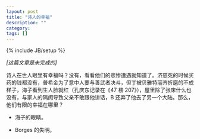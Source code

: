 ```yaml
---
layout: post
title: "诗人的幸福"
description: ""
category: 
tags: []
---
```

{% include JB/setup %}

*[这篇文章是未完成的]*

诗人在世人眼里有幸福吗？没有，看看他们的悲惨遭遇就知道了。济慈死的时候买药的钱都没有，普希金为了意中人要与善武者决斗，但丁被贝雅特丽齐折磨的不成样子，海子看到生人脸就红（孔庆东记录在《47 楼 207》），屋里除了张床什么也没有，与家人的隔阂导致父亲不敢跟他讲话，B 还弃了他去了另一个大陆。那么，他们有限的幸福在哪里？

- 海子的眼睛。

- Borges 的失明。


